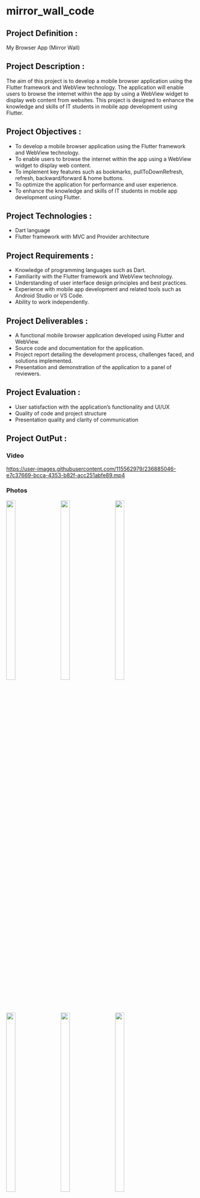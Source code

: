 # mirror_wall_code

## Project Definition :

My Browser App (Mirror Wall)

## Project Description :

The aim of this project is to develop a mobile browser application using the Flutter framework
and WebView technology. The application will enable users to browse the internet within the app
by using a WebView widget to display web content from websites. This project is designed to
enhance the knowledge and skills of IT students in mobile app development using Flutter.

## Project Objectives :

- To develop a mobile browser application using the Flutter framework and WebView technology.
- To enable users to browse the internet within the app using a WebView widget to display web content.
- To implement key features such as bookmarks, pullToDownRefresh, refresh, backward/forward & home buttons.
- To optimize the application for performance and user experience.
- To enhance the knowledge and skills of IT students in mobile app development using Flutter.

## Project Technologies :

- Dart language
- Flutter framework with MVC and Provider architecture

## Project Requirements :

- Knowledge of programming languages such as Dart.
- Familiarity with the Flutter framework and WebView technology.
- Understanding of user interface design principles and best practices.
- Experience with mobile app development and related tools such as Android Studio or VS Code.
- Ability to work independently.

## Project Deliverables :

- A functional mobile browser application developed using Flutter and WebView.
- Source code and documentation for the application.
- Project report detailing the development process, challenges faced, and solutions implemented.
- Presentation and demonstration of the application to a panel of reviewers.

## Project Evaluation :

- User satisfaction with the application’s functionality and UI/UX
- Quality of code and project structure
- Presentation quality and clarity of communication

## Project OutPut :

### Video

https://user-images.githubusercontent.com/115562979/236885046-e7c37669-bcca-4353-b82f-acc251abfe89.mp4

### Photos

<p>
<img style="margin-right: 30px" src = "https://user-images.githubusercontent.com/115562979/236885291-c0098996-77c1-432a-be55-3505c4aaf5fd.png" width=22% height=35%>
<img style="margin-right: 30px" src = "https://user-images.githubusercontent.com/115562979/236885330-3ad22317-4019-4fa4-8015-c5dde1842b10.png" width=22% height=35%>
<img style="margin-right: 30px" src = "https://user-images.githubusercontent.com/115562979/236885375-ff52e446-c8a0-484f-b065-3437bade26ae.png" width=22% height=35%>
<img style="margin-right: 30px" src = "https://user-images.githubusercontent.com/115562979/236885389-6c2bf2fa-0651-4cc1-bb31-a1994d47577c.png" width=22% height=35%>
<img style="margin-right: 30px" src = "https://user-images.githubusercontent.com/115562979/236885452-685d11b0-697f-448b-bc31-6deef8c3401f.png" width=22% height=35%>
<img style="margin-right: 30px" src = "https://user-images.githubusercontent.com/115562979/236885471-79ad4e7a-6159-4c47-b70a-b9c2ef4f031d.png" width=22% height=35%>
<img style="margin-right: 30px" src = "https://user-images.githubusercontent.com/115562979/236885497-d238a728-7337-416a-b93b-a602d0322014.png" width=22% height=35%>
<img style="margin-right: 30px" src = "https://user-images.githubusercontent.com/115562979/236885523-0c7445ae-36b2-446f-9cc4-2ed4197658d3.png" width=22% height=35%>
<img style="margin-right: 30px" src = "https://user-images.githubusercontent.com/115562979/236885560-3cf4b962-a26e-4c5d-ab5b-2b5632f9e12c.png" width=22% height=35%>
<img style="margin-right: 30px" src = "https://user-images.githubusercontent.com/115562979/236885575-9ec4ee8d-02a9-48c7-9f73-16260a19940a.png" width=22% height=35%>

</p>
